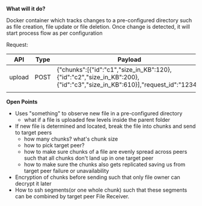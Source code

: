 **What will it do?**

Docker container which tracks changes to a pre-configured directory such as file creation, file update or file deletion. Once change is detected, it will start process flow as per configuration

Request:


| API    | Type | Payload                                                                                                                 | Response                                                                                                    |
| ------ | ---- | ----------------------------------------------------------------------------------------------------------------------- | ----------------------------------------------------------------------------------------------------------- |
| upload | POST | {"chunks":[{"id":"c1","size_in_KB":120},{"id":"c2","size_in_KB":200},{"id":"c3","size_in_KB":610}],"request_id":"1234"} | {"chunks":[{"id":"c1","send":"OK"},{"id":"c2","send":"NOTOK"},{"id":"c3","send":"OK"}],"request_id":"1234"} |
|        |      |                                                                                                                         |                                                                                                             |


**Open Points**

- Uses "something" to observe new file in a pre-configured directory
	- what if a file is uploaded few levels inside the parent folder
- If new file is determined and located, break the file into chunks and send to target peers
	- how many chunks? what's chunk size
	- how to pick target peer?
	- how to make sure chunks of a file are evenly spread across peers such that all chunks don't land up in one target peer
	- how to make sure the chunks also gets replicated saving us from target peer failure or unavailability
- Encryption of chunks before sending such that only file owner can decrypt it later
- How to ssh segments(or one whole chunk) such that these segments can be combined by target peer File Receiver.


